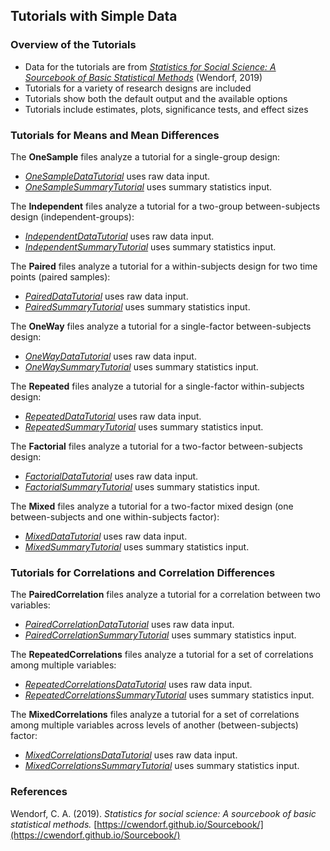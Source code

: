 ## Tutorials with Simple Data

### Overview of the Tutorials

- Data for the tutorials are from [*Statistics for Social Science: A Sourcebook of Basic Statistical Methods*](https://cwendorf.github.io/Sourcebook/) (Wendorf, 2019)
- Tutorials for a variety of research designs are included
- Tutorials show both the default output and the available options
- Tutorials include estimates, plots, significance tests, and effect sizes

### Tutorials for Means and Mean Differences

The **OneSample** files analyze a tutorial for a single-group design:

- [*OneSampleDataTutorial*](./OneSampleDataTutorial.md) uses raw data input.
- [*OneSampleSummaryTutorial*](./OneSampleSummaryTutorial.md) uses summary statistics input.

The **Independent** files analyze a tutorial for a two-group between-subjects design (independent-groups):

- [*IndependentDataTutorial*](./IndependentDataTutorial.md) uses raw data input.
- [*IndependentSummaryTutorial*](./IndependentSummaryTutorial.md) uses summary statistics input.

The **Paired** files analyze a tutorial for a within-subjects design for two time points (paired samples):

- [*PairedDataTutorial*](./PairedDataTutorial.md) uses raw data input.
- [*PairedSummaryTutorial*](./PairedSummaryTutorial.md) uses summary statistics input.

The **OneWay** files analyze a tutorial for a single-factor between-subjects design:

- [*OneWayDataTutorial*](./OneWayDataTutorial.md) uses raw data input.
- [*OneWaySummaryTutorial*](./OneWaySummaryTutorial.md) uses summary statistics input.

The **Repeated** files analyze a tutorial for a single-factor within-subjects design:

- [*RepeatedDataTutorial*](./RepeatedDataTutorial.md) uses raw data input.
- [*RepeatedSummaryTutorial*](./RepeatedSummaryTutorial.md) uses summary statistics input.

The **Factorial** files analyze a tutorial for a two-factor between-subjects design:

- [*FactorialDataTutorial*](./FactorialDataTutorial.md) uses raw data input.
- [*FactorialSummaryTutorial*](./FactorialSummaryTutorial.md) uses summary statistics input.

The **Mixed** files analyze a tutorial for a two-factor mixed design (one between-subjects and one within-subjects factor):

- [*MixedDataTutorial*](./MixedDataTutorial.md) uses raw data input.
- [*MixedSummaryTutorial*](./MixedSummaryTutorial.md) uses summary statistics input.

### Tutorials for Correlations and Correlation Differences

The **PairedCorrelation** files analyze a tutorial for a correlation between two variables:

- [*PairedCorrelationDataTutorial*](./PairedCorrelationDataTutorial.md) uses raw data input.
- [*PairedCorrelationSummaryTutorial*](./PairedCorrelationSummaryTutorial.md) uses summary statistics input.

The **RepeatedCorrelations** files analyze a tutorial for a set of correlations among multiple variables:

- [*RepeatedCorrelationsDataTutorial*](./RepeatedCorrelationsDataTutorial.md) uses raw data input.
- [*RepeatedCorrelationsSummaryTutorial*](./RepeatedCorrelationsSummaryTutorial.md) uses summary statistics input.

The **MixedCorrelations** files analyze a tutorial for a set of correlations among multiple variables across levels of another (between-subjects) factor:

- [*MixedCorrelationsDataTutorial*](./MixedCorrelationsDataTutorial.md) uses raw data input.
- [*MixedCorrelationsSummaryTutorial*](./MixedCorrelationsSummaryTutorial.md) uses summary statistics input.

### References

Wendorf, C. A. (2019). *Statistics for social science: A sourcebook of basic statistical methods.* [https://cwendorf.github.io/Sourcebook/](https://cwendorf.github.io/Sourcebook/)
